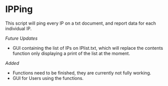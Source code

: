 # IPPing
This script will ping every IP on a txt document, and report data for each individual IP.

*Future Updates*

- GUI containing the list of IPs on IPlist.txt, which will replace the contents function only displaying a print of the list at the moment.

*Added*

- Functions need to be finished, they are currently not fully working.
- GUI for Users using the functions.
